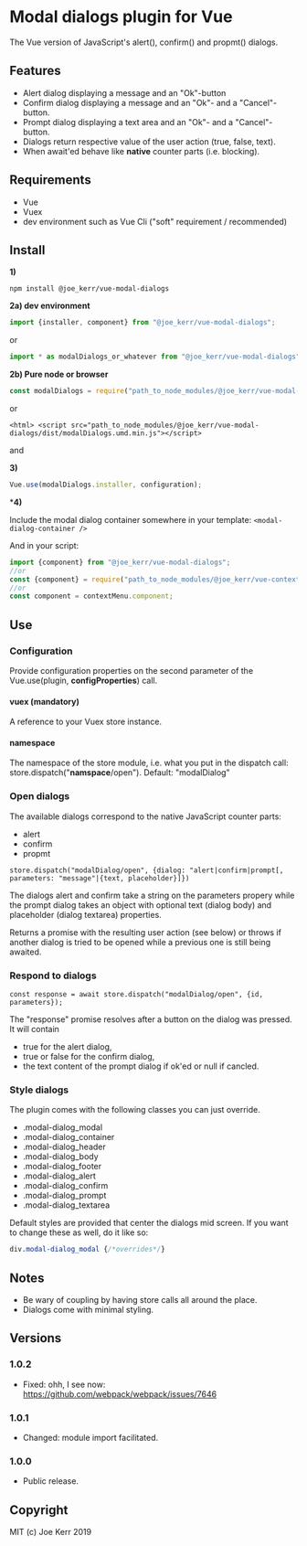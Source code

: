 # Modal dialogs plugin for Vue

The Vue version of JavaScript's alert(), confirm() and propmt() dialogs.


## Features
- Alert dialog displaying a message and an "Ok"-button
- Confirm dialog displaying a message and an "Ok"- and a "Cancel"-button.
- Prompt dialog displaying a text area and an "Ok"- and a "Cancel"-button.
- Dialogs return respective value of the user action (true, false, text).
- When await'ed behave like **native** counter parts (i.e. blocking).


## Requirements

- Vue
- Vuex
- dev environment such as Vue Cli ("soft" requirement / recommended)


## Install

**1)**
```
npm install @joe_kerr/vue-modal-dialogs
```

**2a) dev environment**

```javascript
import {installer, component} from "@joe_kerr/vue-modal-dialogs"; 
```

or

```javascript
import * as modalDialogs_or_whatever from "@joe_kerr/vue-modal-dialogs"; 
```

**2b) Pure node or browser**

```javascript
const modalDialogs = require("path_to_node_modules/@joe_kerr/vue-modal-dialogs/dist/modalDialogs.common.js");
```

or

```
<html> <script src="path_to_node_modules/@joe_kerr/vue-modal-dialogs/dist/modalDialogs.umd.min.js"></script>
```

and 

<link rel="stylesheet" href="path_to_node_modules/@joe_kerr/vue-modal-dialogs/dist/modalDialogs.css">



**3)**

```javascript
Vue.use(modalDialogs.installer, configuration); 
```

***4)**

Include the modal dialog container somewhere in your template: ```<modal-dialog-container />```

And in your script:

```javascript
import {component} from "@joe_kerr/vue-modal-dialogs";
//or
const {component} = require("path_to_node_modules/@joe_kerr/vue-context-menu/dist/modalDialogs.common.js");
//or
const component = contextMenu.component;
```


## Use

### Configuration

Provide configuration properties on the second parameter of the Vue.use(plugin, **configProperties**) call.

#### vuex (mandatory)

A reference to your Vuex store instance.


#### namespace

The namespace of the store module, i.e. what you put in the dispatch call: store.dispatch("**namspace**/open"). Default: "modalDialog"


### Open dialogs

The available dialogs correspond to the native JavaScript counter parts:
- alert
- confirm
- propmt
```
store.dispatch("modalDialog/open", {dialog: "alert|confirm|prompt[, parameters: "message"|{text, placeholder}]})
```

The dialogs alert and confirm take a string on the parameters propery while the prompt dialog takes an object with optional text (dialog body) and placeholder (dialog textarea) properties.

Returns a promise with the resulting user action (see below) or throws if another dialog is tried to be opened while a previous one is still being awaited.


### Respond to dialogs
```
const response = await store.dispatch("modalDialog/open", {id, parameters});
```
The "response" promise resolves after a button on the dialog was pressed. It will contain
- true for the alert dialog,
- true or false for the confirm dialog,
- the text content of the prompt dialog if ok'ed or null if cancled.


### Style dialogs

The plugin comes with the following classes you can just override.

- .modal-dialog_modal
- .modal-dialog_container
- .modal-dialog_header
- .modal-dialog_body
- .modal-dialog_footer
- .modal-dialog_alert
- .modal-dialog_confirm
- .modal-dialog_prompt
- .modal-dialog_textarea

Default styles are provided that center the dialogs mid screen. If you want to change these as well, do it like so: 

```css
div.modal-dialog_modal {/*overrides*/}
```


## Notes

- Be wary of coupling by having store calls all around the place. 
- Dialogs come with minimal styling.


## Versions

### 1.0.2
- Fixed: ohh, I see now: https://github.com/webpack/webpack/issues/7646

### 1.0.1
- Changed: module import facilitated.

### 1.0.0
- Public release.


## Copyright

MIT (c) Joe Kerr 2019

